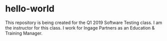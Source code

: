 # hello-world
This repository is being created for the Q1 2019 Software Testing class.
I am the instructor for this class. 
I work for Ingage Partners as an Education & Training Manager.
